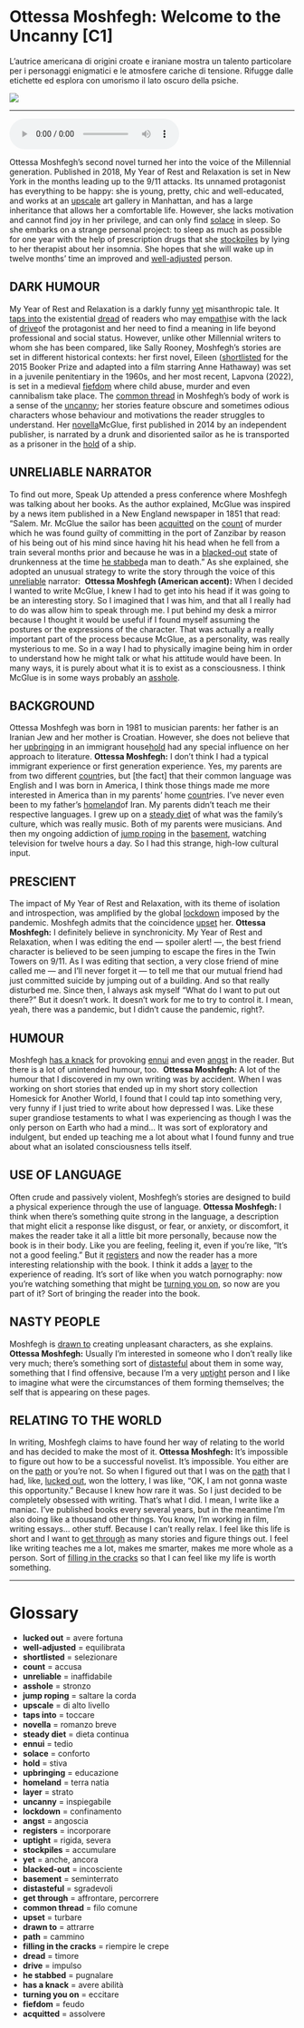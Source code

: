 # Ottessa Moshfegh: Welcome to the Uncanny   [C1]

L’autrice americana di origini croate e iraniane mostra un talento particolare per i personaggi enigmatici e le atmosfere cariche di tensione. Rifugge dalle etichette ed esplora con umorismo il lato oscuro della psiche.

![](Ottessa%20Moshfegh%20Welcome%20to%20the%20Uncanny.jpg)

--------------

<div>
<audio controls autoplay>
    <source src="https:/raw.githubusercontent.com/dartie/speakup/main/2024-08/Ottessa%20Moshfegh%20Welcome%20to%20the%20Uncanny.mp3" type="audio/mpeg">
</audio>
</div>


Ottessa Moshfegh’s second novel turned her into the voice of the Millennial generation. Published in 2018, My Year of Rest and Relaxation is set in New York in the months leading up to the 9/11 attacks. Its unnamed protagonist has everything to be happy: she is young, pretty, chic and well-educated, and works at an [upscale](## "di alto livello") art gallery in Manhattan, and has a large inheritance that allows her a comfortable life. However, she lacks motivation and cannot find joy in her privilege, and can only find [solace](## "conforto") in sleep. So she embarks on a strange personal project: to sleep as much as possible for one year with the help of prescription drugs that she [stockpiles](## "accumulare") by lying to her therapist about her insomnia. She hopes that she will wake up in twelve months’ time an improved and [well-adjusted](## "equilibrata") person.

## DARK HUMOUR
My Year of Rest and Relaxation is a darkly funny [yet](## "anche, ancora") misanthropic tale. It [taps into](## "toccare") the existential [dread](## "timore") of readers who may em[path](## "cammino")ise with the lack of [drive](## "impulso")of the protagonist and her need to find a meaning in life beyond professional and social status. However, unlike other Millennial writers to whom she has been compared, like Sally Rooney, Moshfegh’s stories are set in different historical contexts: her first novel, Eileen ([shortlisted](## "selezionare") for the 2015 Booker Prize and adapted into a film starring Anne Hathaway) was set in a juvenile penitentiary in the 1960s, and her most recent, Lapvona (2022), is set in a medieval [fiefdom](## "feudo") where child abuse, murder and even cannibalism take place.
The [common thread](## "filo comune") in Moshfegh’s body of work is a sense of the [uncanny](## "inspiegabile"); her stories feature obscure and sometimes odious characters whose behaviour and motivations the reader struggles to understand. Her [novella](## "romanzo breve")McGlue, first published in 2014 by an independent publisher, is narrated by a drunk and disoriented sailor as he is transported as a prisoner in the [hold](## "stiva") of a ship.

## UNRELIABLE NARRATOR
To find out more, Speak Up attended a press conference where Moshfegh was talking about her books. As the author explained, McGlue was inspired by a news item published in a New England newspaper in 1851 that read: “Salem. Mr. McGlue the sailor has been [acquitted](## "assolvere") on the [count](## "accusa") of murder which he was found guilty of committing in the port of Zanzibar by reason of his being out of his mind since having hit his head when he fell from a train several months prior and because he was in a [blacked-out](## "incosciente") state of drunkenness at the time [he stabbed](## "pugnalare")a man to death.” As she explained, she adopted an unusual strategy to write the story through the voice of this [unreliable](## "inaffidabile") narrator: 
**Ottessa Moshfegh (American accent):** When I decided I wanted to write McGlue, I knew I had to get into his head if it was going to be an interesting story. So I imagined that I was him, and that all I really had to do was allow him to speak through me. I put behind my desk a mirror because I thought it would be useful if I found myself assuming the postures or the expressions of the character. That was actually a really important part of the process because McGlue, as a personality, was really mysterious to me. So in a way I had to physically imagine being him in order to understand how he might talk or what his attitude would have been. In many ways, it is purely about what it is to exist as a consciousness. I think McGlue is in some ways probably an [asshole](## "stronzo").

## BACKGROUND
Ottessa Moshfegh was born in 1981 to musician parents: her father is an Iranian Jew and her mother is Croatian. However, she does not believe that her [upbringing](## "educazione") in an immigrant house[hold](## "stiva") had any special influence on her approach to literature.
**Ottessa Moshfegh:** I don’t think I had a typical immigrant experience or first generation experience. Yes, my parents are from two different [count](## "accusa")ries, but [the fact] that their common language was English and I was born in America, I think those things made me more interested in America than in my parents’ home [count](## "accusa")ries. I’ve never even been to my father’s [homeland](## "terra natia")of Iran. My parents didn’t teach me their respective languages. I grew up on a [steady diet](## "dieta continua") of what was the family’s culture, which was really music. Both of my parents were musicians. And then my ongoing addiction of [jump roping](## "saltare la corda") in the [basement](## "seminterrato"), watching television for twelve hours a day. So I had this strange, high-low cultural input.

## PRESCIENT
The impact of My Year of Rest and Relaxation, with its theme of isolation and introspection, was amplified by the global [lockdown](## "confinamento") imposed by the pandemic. Moshfegh admits that the coincidence [upset](## "turbare") her.
**Ottessa Moshfegh:** I definitely believe in synchronicity. My Year of Rest and Relaxation, when I was editing the end — spoiler alert! —, the best friend character is believed to be seen jumping to escape the fires in the Twin Towers on 9/11. As I was editing that section, a very close friend of mine called me — and I’ll never forget it — to tell me that our mutual friend had just committed suicide by jumping out of a building. And so that really disturbed me. Since then, I always ask myself “What do I want to put out there?” But it doesn’t work. It doesn’t work for me to try to control it. I mean, yeah, there was a pandemic, but I didn’t cause the pandemic, right?.

## HUMOUR
Moshfegh [has a knack](## "avere abilità") for provoking [ennui](## "tedio") and even [angst](## "angoscia") in the reader. But there is a lot of unintended humour, too. 
**Ottessa Moshfegh:** A lot of the humour that I discovered in my own writing was by accident. When I was working on short stories that ended up in my short story collection Homesick for Another World, I found that I could tap into something very, very funny if I just tried to write about how depressed I was. Like these super grandiose testaments to what I was experiencing as though I was the only person on Earth who had a mind… It was sort of exploratory and indulgent, but ended up teaching me a lot about what I found funny and true about what an isolated consciousness tells itself.

## USE OF LANGUAGE
Often crude and passively violent, Moshfegh’s stories are designed to build a physical experience through the use of language.
**Ottessa Moshfegh:** I think when there’s something quite strong in the language, a description that might elicit a response like disgust, or fear, or anxiety, or discomfort, it makes the reader take it all a little bit more personally, because now the book is in their body. Like you are feeling, feeling it, even if you’re like, “It’s not a good feeling.” But it [registers](## "incorporare") and now the reader has a more interesting relationship with the book. I think it adds a [layer](## "strato") to the experience of reading. It’s sort of like when you watch pornography: now you’re watching something that might be [turning you on](## "eccitare"), so now are you part of it? Sort of bringing the reader into the book.

## NASTY PEOPLE
Moshfegh is [drawn to](## "attrarre") creating unpleasant characters, as she explains.
**Ottessa Moshfegh:** Usually I’m interested in someone who I don’t really like very much; there’s something sort of [distasteful](## "sgradevoli") about them in some way, something that I find offensive, because I’m a very [uptight](## "rigida, severa") person and I like to imagine what were the circumstances of them forming themselves; the self that is appearing on these pages.

## RELATING TO THE WORLD
In writing, Moshfegh claims to have found her way of relating to the world and has decided to make the most of it.
**Ottessa Moshfegh:** It’s impossible to figure out how to be a successful novelist. It’s impossible. You either are on the [path](## "cammino") or you’re not. So when I figured out that I was on the [path](## "cammino") that I had, like, [lucked out](## "avere fortuna"), won the lottery, I was like, “OK, I am not gonna waste this opportunity.” Because I knew how rare it was. So I just decided to be completely obsessed with writing. That’s what I did. I mean, I write like a maniac. I’ve published books every several years, but in the meantime I’m also doing like a thousand other things. You know, I’m working in film, writing essays… other stuff. Because I can’t really relax. I feel like this life is short and I want to [get through](## "affrontare, percorrere") as many stories and figure things out. I feel like writing teaches me a lot, makes me smarter, makes me more whole as a person. Sort of [filling in the cracks](## "riempire le crepe") so that I can feel like my life is worth something. 

--------------

<div style = "display:block; clear:both; page-break-after:always;"></div>

# Glossary
* **lucked out** = avere fortuna
* **well-adjusted** = equilibrata
* **shortlisted** = selezionare
* **count** = accusa
* **unreliable** = inaffidabile
* **asshole** = stronzo
* **jump roping** = saltare la corda
* **upscale** = di alto livello
* **taps into** = toccare
* **novella** = romanzo breve
* **steady diet** = dieta continua
* **ennui** = tedio
* **solace** = conforto
* **hold** = stiva
* **upbringing** = educazione
* **homeland** = terra natia
* **layer** = strato
* **uncanny** = inspiegabile
* **lockdown** = confinamento
* **angst** = angoscia
* **registers** = incorporare
* **uptight** = rigida, severa
* **stockpiles** = accumulare
* **yet** = anche, ancora
* **blacked-out** = incosciente
* **basement** = seminterrato
* **distasteful** = sgradevoli
* **get through** = affrontare, percorrere
* **common thread** = filo comune
* **upset** = turbare
* **drawn to** = attrarre
* **path** = cammino
* **filling in the cracks** = riempire le crepe
* **dread** = timore
* **drive** = impulso
* **he stabbed** = pugnalare
* **has a knack** = avere abilità
* **turning you on** = eccitare
* **fiefdom** = feudo
* **acquitted** = assolvere
